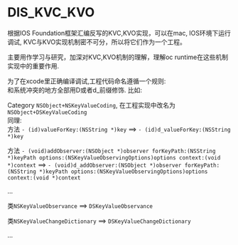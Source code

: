 # DIS_KVC_KVO
根据IOS Foundation框架汇编反写的KVC,KVO实现，可以在mac, IOS环境下运行调试, KVC与KVO实现机制密不可分，所以将它们作为一个工程。  

主要用作学习与研究，加深对KVC,KVO机制的理解，理解oc runtime在这些机制实现中的重要作用.  

为了在xcode里正确编译调试,工程代码命名遵循一个规则:  
和系统冲突的地方全部用D或者d_前缀修饰. 比如: 

Category `NSObject+NSKeyValueCoding`, 在工程实现中改名为`NSObject+DSKeyValueCoding`  
同理:  
方法 `- (id)valueForKey:(NSString *)key` ==> `- (id)d_valueForKey:(NSString *)key` 

方法 `- (void)addObserver:(NSObject *)observer forKeyPath:(NSString *)keyPath options:(NSKeyValueObservingOptions)options context:(void *)context` ==> `- (void)d_addObserver:(NSObject *)observer forKeyPath:(NSString *)keyPath options:(NSKeyValueObservingOptions)options context:(void *)context`
  
...  

类`NSKeyValueObservance` ==> `DSKeyValueObservance`  

类`NSKeyValueChangeDictionary` ==> `DSKeyValueChangeDictionary`  

...
  
